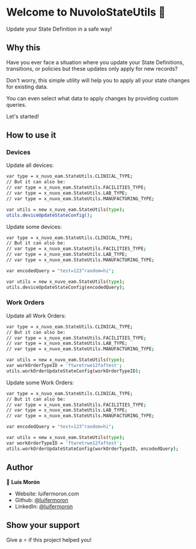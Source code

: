 # Welcome to NuvoloStateUtils 👋

Update your State Definition in a safe way!

## Why this

Have you ever face a situation where you update your State Definitions, transitions, or policies but these updates only apply for new records?

Don't worry, this simple utility will help you to apply all your state changes for existing data. 

You can even select what data to apply changes by providing custom queries.

Let's started!

## How to use it

### Devices
Update all devices:

```sh
var type = x_nuvo_eam.StateUtils.CLINICAL_TYPE;
// But it can also be:
// var type = x_nuvo_eam.StateUtils.FACILITIES_TYPE;
// var type = x_nuvo_eam.StateUtils.LAB_TYPE;
// var type = x_nuvo_eam.StateUtils.MANUFACTURING_TYPE;

var utils = new x_nuvo_eam.StateUtils(type);
utils.deviceUpdateStateConfig();
```

Update some devices:

```sh
var type = x_nuvo_eam.StateUtils.CLINICAL_TYPE;
// But it can also be:
// var type = x_nuvo_eam.StateUtils.FACILITIES_TYPE;
// var type = x_nuvo_eam.StateUtils.LAB_TYPE;
// var type = x_nuvo_eam.StateUtils.MANUFACTURING_TYPE;

var encodedQuery = "test=123^random=hi";

var utils = new x_nuvo_eam.StateUtils(type);
utils.deviceUpdateStateConfig(encodedQuery);
```

### Work Orders
Update all Work Orders:

```sh
var type = x_nuvo_eam.StateUtils.CLINICAL_TYPE;
// But it can also be:
// var type = x_nuvo_eam.StateUtils.FACILITIES_TYPE;
// var type = x_nuvo_eam.StateUtils.LAB_TYPE;
// var type = x_nuvo_eam.StateUtils.MANUFACTURING_TYPE;

var utils = new x_nuvo_eam.StateUtils(type);
var workOrderTypeID = 'ftwretrwe12faftest';
utils.workOrderUpdateStateConfig(workOrderTypeID);
```

Update some Work Orders:

```sh
var type = x_nuvo_eam.StateUtils.CLINICAL_TYPE;
// But it can also be:
// var type = x_nuvo_eam.StateUtils.FACILITIES_TYPE;
// var type = x_nuvo_eam.StateUtils.LAB_TYPE;
// var type = x_nuvo_eam.StateUtils.MANUFACTURING_TYPE;

var encodedQuery = "test=123^random=hi";

var utils = new x_nuvo_eam.StateUtils(type);
var workOrderTypeID = 'ftwretrwe12faftest';
utils.workOrderUpdateStateConfig(workOrderTypeID, encodedQuery);
```

## Author

👤 **Luis Morón**

- Website: luifermoron.com
- Github: [@luifermoron](https://github.com/luifermoron)
- LinkedIn: [@luifermoron](https://linkedin.com/in/luifermoron)

## Show your support

Give a ⭐️ if this project helped you!